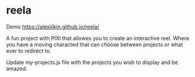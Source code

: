 # reela

Demo
https://alexjilkin.github.io/reela/

A fun project with PIXI that allowes you to create an interactive reel.
Where you have a moving characted that can choose between projects or what ever to redirect to.

Update my-projects.js file with the projects you wish to display and be amazed.
